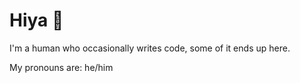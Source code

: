 # Hiya :wave:

I'm a human who occasionally writes code, some of it ends up here.

My pronouns are: he/him
